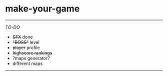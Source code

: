 # make-your-game
***
 
 *TO-DO*
 * ~~SFX~~ done
 * ~~"BOSS"~~ level 
 * ~~player~~ profile
 * ~~highscore rankings~~
 * ?maps generator?
 * different maps
 
 ***